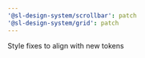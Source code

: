 ```yaml
---
'@sl-design-system/scrollbar': patch
'@sl-design-system/grid': patch
---
```


Style fixes to align with new tokens
